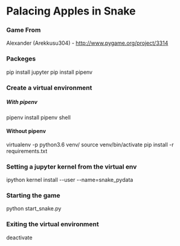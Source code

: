 # Palacing Apples in Snake


### Game From
Alexander (Arekkusu304) - http://www.pygame.org/project/3314


### Packeges
pip install jupyter
pip install pipenv


### Create a virtual environment

##### With pipenv
pipenv install
pipenv shell

#### Without pipenv
virtualenv -p python3.6 venv/
source venv/bin/activate
pip install -r requirements.txt


### Setting a jupyter kernel from the virtual env
ipython kernel install --user --name=snake_pydata


### Starting the game
python start_snake.py


### Exiting the virtual environment
deactivate
